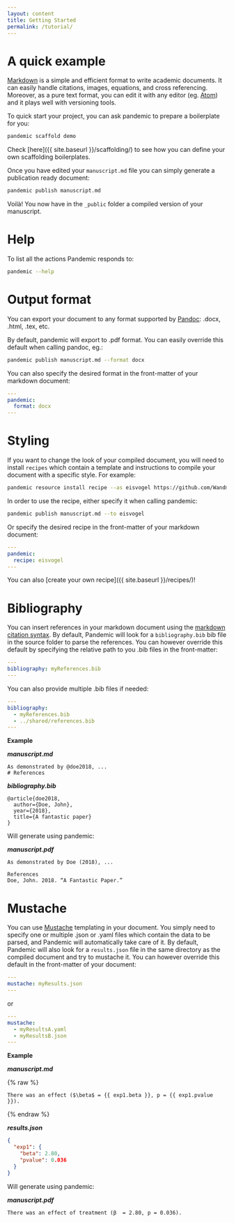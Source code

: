 ```yaml
---
layout: content
title: Getting Started
permalink: /tutorial/
---
```


# A quick example

[Markdown](https://guides.github.com/features/mastering-markdown/) is a simple and efficient format to write academic documents. It can easily handle citations, images, equations, and cross referencing. Moreover, as a pure text format, you can edit it with any editor (eg. [Atom](https://atom.io/)) and it plays well with versioning tools.

To quick start your project, you can ask pandemic to prepare a boilerplate for you:

```sh
pandemic scaffold demo
```

Check [here]({{ site.baseurl }}/scaffolding/) to see how you can define your own scaffolding boilerplates.


Once you have edited your `manuscript.md` file you can simply generate a publication ready document:

```sh
pandemic publish manuscript.md
```

Voilà! You now have in the `_public` folder a compiled version of your manuscript.

# Help

To list all the actions Pandemic responds to:

```sh
pandemic --help
```

# Output format

You can export your document to any format supported by [Pandoc](https://pandoc.org/): .docx, .html, .tex, etc.

By default, pandemic will export to .pdf format.
You can easily override this default when calling pandoc, eg.:

```sh
pandemic publish manuscript.md --format docx
```

You can also specify the desired format in the front-matter of your markdown document:

```yaml
---
pandemic:
  format: docx
---
```

# Styling

If you want to change the look of your compiled document, you will need to install `recipes` which contain a template and instructions to compile your document with a specific style. For example:

```sh
pandemic resource install recipe --as eisvogel https://github.com/Wandmalfarbe/pandoc-latex-template
```

In order to use the recipe, either specify it when calling pandemic:

```sh
pandemic publish manuscript.md --to eisvogel
```

Or specify the desired recipe in the front-matter of your markdown document:

```yaml
---
pandemic:
  recipe: eisvogel
---
```

You can also [create your own recipe]({{ site.baseurl }}/recipes/)!

# Bibliography

You can insert references in your markdown document using the [markdown citation syntax](https://rmarkdown.rstudio.com/authoring_bibliographies_and_citations.html#citations). By default, Pandemic will look for a `bibliography.bib` bib file in the source folder to parse the references. You can however override this default by specifying the relative path to you .bib files in the front-matter:

```yaml
---
bibliography: myReferences.bib
---
```

You can also provide multiple .bib files if needed:

```yaml
---
bibliography:
  - myReferences.bib
  - ../shared/references.bib
---
```

**Example**

**_manuscript.md_**
```
As demonstrated by @doe2018, ...
# References
```

**_bibliography.bib_**
```
@article{doe2018,
  author={Doe, John},
  year={2018},
  title={A fantastic paper}
}
```

Will generate using pandemic:

**_manuscript.pdf_**
```
As demonstrated by Doe (2018), ...

References
Doe, John. 2018. “A Fantastic Paper.”
```

# Mustache

You can use [Mustache](https://mustache.github.io/mustache.5.html) templating in your document. You simply need to specify one or multiple .json or .yaml files which contain the data to be parsed, and Pandemic will automatically take care of it. By default, Pandemic will also look for a `results.json` file in the same directory as the compiled document and try to mustache it. You can however override this default in the front-matter of your document:

```yaml
---
mustache: myResults.json
---
```

or

```yaml
---
mustache:
  - myResultsA.yaml
  - myResultsB.json
---
```

**Example**

**_manuscript.md_**

{% raw %}
```
There was an effect ($\beta$ = {{ exp1.beta }}, p = {{ exp1.pvalue }}).
```
{% endraw %}

**_results.json_**
```json
{
  "exp1": {
    "beta": 2.80,
    "pvalue": 0.036
  }
}
```

Will generate using pandemic:

**_manuscript.pdf_**

<div class="language-json highlighter-rouge"><pre class="highlight"><code>There was an effect of treatment (&beta;  = 2.80, p = 0.036).
</code></pre></div>
